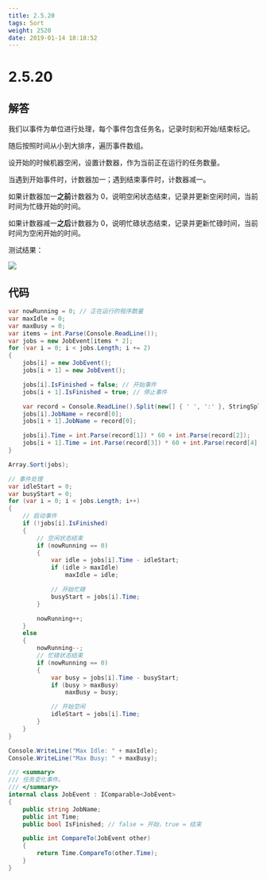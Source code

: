 ```yaml
---
title: 2.5.20
tags: Sort
weight: 2520
date: 2019-01-14 18:18:52
---
```


# 2.5.20


## 解答

我们以事件为单位进行处理，每个事件包含任务名，记录时刻和开始/结束标记。

随后按照时间从小到大排序，遍历事件数组。

设开始的时候机器空闲，设置计数器，作为当前正在运行的任务数量。

当遇到开始事件时，计数器加一；遇到结束事件时，计数器减一。

如果计数器加一**之前**计数器为 0，说明空闲状态结束，记录并更新空闲时间，当前时间为忙碌开始的时间。

如果计数器减一**之后**计数器为 0，说明忙碌状态结束，记录并更新忙碌时间，当前时间为空闲开始的时间。

测试结果：

![](/resources/2-5-20/1.png)

## 代码

```csharp
var nowRunning = 0; // 正在运行的程序数量
var maxIdle = 0;
var maxBusy = 0;
var items = int.Parse(Console.ReadLine());
var jobs = new JobEvent[items * 2];
for (var i = 0; i < jobs.Length; i += 2)
{
    jobs[i] = new JobEvent();
    jobs[i + 1] = new JobEvent();

    jobs[i].IsFinished = false; // 开始事件
    jobs[i + 1].IsFinished = true; // 停止事件

    var record = Console.ReadLine().Split(new[] { ' ', ':' }, StringSplitOptions.RemoveEmptyEntries);
    jobs[i].JobName = record[0];
    jobs[i + 1].JobName = record[0];

    jobs[i].Time = int.Parse(record[1]) * 60 + int.Parse(record[2]);
    jobs[i + 1].Time = int.Parse(record[3]) * 60 + int.Parse(record[4]);
}

Array.Sort(jobs);

// 事件处理
var idleStart = 0;
var busyStart = 0;
for (var i = 0; i < jobs.Length; i++)
{
    // 启动事件
    if (!jobs[i].IsFinished)
    {
        // 空闲状态结束
        if (nowRunning == 0)
        {
            var idle = jobs[i].Time - idleStart;
            if (idle > maxIdle)
                maxIdle = idle;

            // 开始忙碌
            busyStart = jobs[i].Time;
        }

        nowRunning++;
    }
    else
    {
        nowRunning--;
        // 忙碌状态结束
        if (nowRunning == 0)
        {
            var busy = jobs[i].Time - busyStart;
            if (busy > maxBusy)
                maxBusy = busy;

            // 开始空闲
            idleStart = jobs[i].Time;
        }
    }
}

Console.WriteLine("Max Idle: " + maxIdle);
Console.WriteLine("Max Busy: " + maxBusy);

/// <summary>
/// 任务变化事件。
/// </summary>
internal class JobEvent : IComparable<JobEvent>
{
    public string JobName;
    public int Time;
    public bool IsFinished; // false = 开始，true = 结束

    public int CompareTo(JobEvent other)
    {
        return Time.CompareTo(other.Time);
    }
}
```
